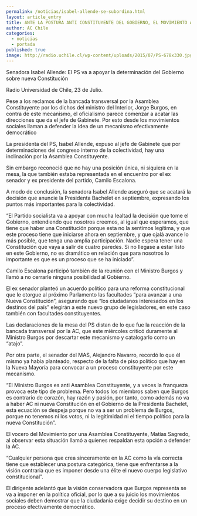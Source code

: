 ```yaml
---
permalink: /noticias/isabel-allende-se-subordina.html
layout: article_entry
title: ANTE LA POSTURA ANTI CONSTITUYENTE DEL GOBIERNO, EL MOVIMIENTO AC RESPONDE.
author: AC Chile
categories: 
  - noticias
  - portada
published: true
image: http://radio.uchile.cl/wp-content/uploads/2015/07/PS-678x330.jpg
---
```


Senadora Isabel Allende: El PS va a apoyar la determinación del Gobierno sobre nueva Constitución

Radio Universidad de Chile, 23 de Julio.

Pese a los reclamos de la bancada transversal por la Asamblea Constituyente por los dichos del ministro del Interior, Jorge Burgos, en contra de este mecanismo, el oficialismo parece comenzar a acatar las direcciones que da el jefe de Gabinete. Por esto desde los movimientos sociales llaman a defender la idea de un mecanismo efectivamente democrático

La presidenta del PS, Isabel Allende, expuso al jefe de Gabinete que por determinaciones del congreso interno de la colectividad, hay una inclinación por la Asamblea Constituyente.

Sin embargo reconoció que no hay una posición única, ni siquiera en la mesa, la que también estaba representada en el encuentro por el ex senador y ex presidente del partido, Camilo Escalona.

A modo de conclusión, la senadora Isabel Allende aseguró que se acatará la decisión que anuncie la Presidenta Bachelet en septiembre, expresando los puntos más importantes para la colectividad.

“El Partido socialista va a apoyar con mucha lealtad la decisión que tome el Gobierno, entendiendo que nosotros creemos, al igual que esperamos, que tiene que haber una Constitución porque esta no la sentimos legítima, y que este proceso tiene que iniciarse ahora en septiembre, y que ojalá avance lo más posible, que tenga una amplia participación. Nadie espera tener una Constitución que vaya a salir de cuatro paredes. Si no llegase a estar listo en este Gobierno, no es dramático en relación que para nosotros lo importante es que es un proceso que se ha iniciado”.

Camilo Escalona participó también de la reunión con el Ministro Burgos y llamó a no cerrarle ninguna posibilidad al Gobierno.

El ex senador planteó un acuerdo político para una reforma constitucional que le otorgue al próximo Parlamento las facultades “para avanzar a una Nueva Constitución”, asegurando que “los ciudadanos interesados en los destinos del país” elegirán a este nuevo grupo de legisladores, en este caso también con facultades constituyentes.

Las declaraciones de la mesa del PS distan de lo que fue la reacción de la bancada transversal por la AC, que este miércoles criticó duramente al Ministro Burgos por descartar este mecanismo y catalogarlo como un “atajo”.

Por otra parte, el senador del MAS, Alejandro Navarro, recordó lo que él mismo ya había planteado, respecto de la falta de piso político que hay en la Nueva Mayoría para convocar a un proceso constituyente por este mecanismo.

“El Ministro Burgos es anti Asamblea Constituyente, y a veces la franqueza provoca este tipo de problema. Pero todos los miembros saben que Burgos es contrario de corazón, hay razón y pasión, por tanto, como además no va a haber AC ni nueva Constitución en el Gobierno de la Presidenta Bachelet, esta ecuación se despeja porque no va a ser un problema de Burgos, porque no tenemos ni los votos, ni la legitimidad ni el tiempo político para la nueva Constitución”.

El vocero del Movimiento por una Asamblea Constituyente, Matías Sagredo, al observar esta situación llamó a quienes respaldan esta opción a defender la AC.

“Cualquier persona que crea sinceramente en la AC como la vía correcta tiene que establecer una postura categórica, tiene que enfrentarse a la visión contraria que es imponer desde una élite el nuevo cuerpo legislativo constitucional”.

El dirigente adelantó que la visión conservadora que Burgos representa se va a imponer en la política oficial, por lo que a su juicio los movimientos sociales deben demostrar que la ciudadanía exige decidir su destino en un proceso efectivamente democrático.
